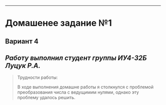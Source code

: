  ---
# __Домашенее задание №1__
__Вариант 4__
---
___Работу выполнил студент группы ИУ4-32Б Луцук Р.А.___
---
> Трудности работы:
> 
> В ходе выполнения домашне работы я столкнулся с проблемой преобразования числа с ведущимим нулями, однако эту проблему удалось решить.
